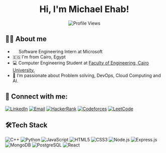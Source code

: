 <div align="center">

  # Hi, I'm Michael Ehab!
  ![Profile Views](https://komarev.com/ghpvc/?username=michaelehab&color=brightgreen)
  
</div>

## 👨‍💻 About me
  * <img src="https://purepng.com/public/uploads/large/purepng.com-microsoft-logo-iconlogobrand-logoiconslogos-251519939091wmudn.png"  width=15/> Software Engineering Intern at Microsoft
  * 🇪🇬 I'm from Cairo, Egypt
  * 💻 Computer Engineering Student at <a href="http://eng.cu.edu.eg/">Faculty of Engineering, Cairo University.</a>
  * 💪 I’m passionate about Problem solving, DevOps, Cloud Computing and AI.


## 💬 Connect with me:

[![LinkedIn](https://img.shields.io/badge/LinkedIn-0077B5?style=for-the-badge&logo=linkedin&logoColor=white)](https://www.linkedin.com/in/michaelehab16/)
[![Email](https://img.shields.io/badge/Microsoft_Outlook-0078D4?style=for-the-badge&logo=microsoft-outlook&logoColor=white)](mailto:michael.ehab@hotmail.com)
[![HackerRank](https://img.shields.io/badge/-Hackerrank-2EC866?style=for-the-badge&logo=HackerRank&logoColor=white)](https://www.hackerrank.com/michaelehab)
[![Codeforces](https://img.shields.io/badge/Codeforces-445f9d?style=for-the-badge&logo=Codeforces&logoColor=white)](https://codeforces.com/profile/michaelehab)
[![LeetCode](https://img.shields.io/badge/LeetCode-000000?style=for-the-badge&logo=LeetCode&logoColor=#d16c06)](https://leetcode.com/michaelehab/)
  
## 🛠️Tech Stack
![C++](https://img.shields.io/badge/C%2B%2B-00599C?style=for-the-badge&logo=c%2B%2B&logoColor=white)
![Python](https://img.shields.io/badge/Python-14354C?style=for-the-badge&logo=python&logoColor=white)
![JavaScript](https://img.shields.io/badge/JavaScript-F7DF1E?style=for-the-badge&logo=javascript&logoColor=black)
![HTML5](https://img.shields.io/badge/HTML5-E34F26?style=for-the-badge&logo=html5&logoColor=white)
![CSS3](https://img.shields.io/badge/CSS3-1572B6?style=for-the-badge&logo=css3&logoColor=white)
![Node.js](https://img.shields.io/badge/Node.js-43853D?style=for-the-badge&logo=node.js&logoColor=white)
![Express.js](https://img.shields.io/badge/Express.js-404D59?style=for-the-badge)
![MongoDB](https://img.shields.io/badge/MongoDB-4EA94B?style=for-the-badge&logo=mongodb&logoColor=white)
![PostgreSQL](https://img.shields.io/badge/PostgreSQL-316192?style=for-the-badge&logo=postgresql&logoColor=white)
![React](https://img.shields.io/badge/React-20232A?style=for-the-badge&logo=react&logoColor=61DAFB)
</div>
